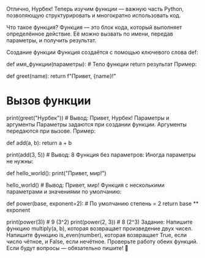 Отлично, Нурбек! Теперь изучим функции — важную часть Python, позволяющую структурировать и многократно использовать код.

Что такое функция?
Функция — это блок кода, который выполняет определённое действие. Её можно вызвать по имени, передав параметры, и получить результат.

Создание функции
Функция создаётся с помощью ключевого слова def:

def имя_функции(параметры):
    # Тело функции
    return результат
Пример:

def greet(name):
    return f"Привет, {name}!"

# Вызов функции
print(greet("Нурбек"))  # Вывод: Привет, Нурбек!
Параметры и аргументы
Параметры задаются при создании функции.
Аргументы передаются при вызове.
Пример:

def add(a, b):
    return a + b

print(add(3, 5))  # Вывод: 8
Функция без параметров:
Иногда параметры не нужны:


def hello_world():
    print("Привет, мир!")

hello_world()  # Вывод: Привет, мир!
Функция с несколькими параметрами и значениями по умолчанию:

def power(base, exponent=2):  # По умолчанию степень = 2
    return base ** exponent

print(power(3))       # 9 (3^2)
print(power(2, 3))    # 8 (2^3)
Задание:
Напишите функцию multiply(a, b), которая возвращает произведение двух чисел.
Напишите функцию is_even(number), которая возвращает True, если число чётное, и False, если нечётное.
Проверьте работу обеих функций.
Если будут вопросы — обязательно пишите! 🚀